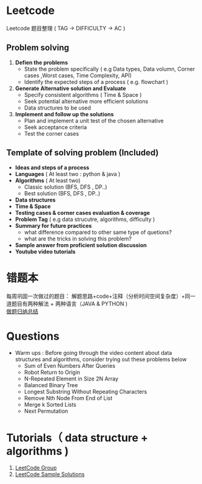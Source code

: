 # Leetcode
Leetcode 题目整理 ( TAG -> DIFFICULTY -> AC ) 

## Problem solving 
1. **Defien the problems**  
    - State the problem specifically ( e.g Data types, Data volumn, Corner cases ,Worst cases, Time Complexity, API)
    - Identify the expected steps of a process ( e.g. flowchart )
2. **Generate Alternative solution and Evaluate**
    - Specify consistent algorithms ( Time & Space )
    - Seek potential alternative more efficient solutions 
    - Data structures to be used 
3. **Implement and follow up the solutions** 
    - Plan and implement a unit test of the chosen alternative
    - Seek acceptance criteria 
    - Test the corner cases 

## Template of solving problem (Included) 
  - **Ideas and steps of a process**
  - **Languages** ( At least two : python & java )
  - **Algorithms** ( At least two)
    - Classic solution (BFS, DFS , DP..)
    - Best solution (BFS, DFS , DP..)
  - **Data structures** 
  - **Time & Space**  
  - **Testing cases & corner cases evaluation & coverage** 
  - **Problem Tag** ( e.g data strucutre, algorithms, difficulty )
  - **Summary for future practices**
    - what difference compared to other same type of quetions? 
    - what are the tricks in solving this problem?
  - **Sample answer from proficient solution discussion** 
  - **Youtube video tutorials**      

# 错题本
每周巩固一次做过的题目： 解题思路+code+注释（分析时间空间复杂度）+同一道题目有两种解法 + 两种语言（JAVA & PYTHON )   
[做题归纳总结](https://docs.google.com/spreadsheets/d/1gszcAt1NgN7GYj_uxEBpMqkoAGw2F36EFh3-pmU2yA0/edit#gid=0)   

# Questions 
- Warm ups : Before going through the video content about data structures and algorithms, consider trying out these problems below
  - Sum of Even Numbers After Queries 
  - Robot Return to Origin
  - N-Repeated Element in Size 2N Array
  - Balanced Binary Tree
  - Longest Substring Without Repeating Characters
  - Remove Nth Node From End of List
  - Merge k Sorted Lists
  - Next Permutation

# Tutorials（ data structure + algorithms )
1. [LeetCode Group](https://docs.google.com/spreadsheets/d/1I_fyfIoWEXtHJD32BmVXxj_tishqU7Rd8GqUpRgxhks/edit#gid=0)
2. [LeetCode Sample Solutions](https://drive.google.com/drive/u/1/folders/1Ma_eh0Y6jalhbieUlX5A5nIQyIiFc59G)
